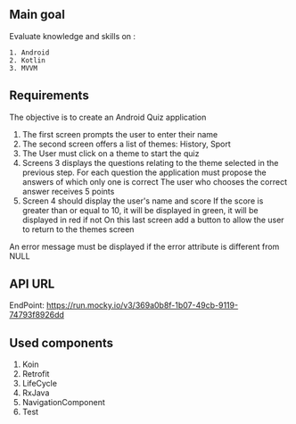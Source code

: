 ## Main goal

Evaluate knowledge and skills on :

    1. Android
    2. Kotlin
    3. MVVM

## Requirements

The objective is to create an Android Quiz application

1. The first screen prompts the user to enter their name
2. The second screen offers a list of themes: History, Sport
3. The User must click on a theme to start the quiz
4. Screens 3 displays the questions relating to the theme selected in the previous step. For each question the application must propose the answers of which only one is correct
   The user who chooses the correct answer receives 5 points
5. Screen 4 should display the user's name and score
   If the score is greater than or equal to 10, it will be displayed in green, it will be displayed in red if not
   On this last screen add a button to allow the user to return to the themes screen

An error message must be displayed if the error attribute is different from NULL

## API URL

EndPoint: https://run.mocky.io/v3/369a0b8f-1b07-49cb-9119-74793f8926dd

## Used components

1. Koin
2. Retrofit
3. LifeCycle
4. RxJava
5. NavigationComponent
6. Test